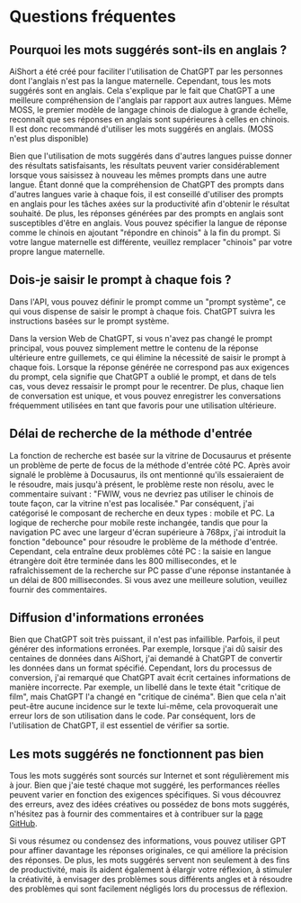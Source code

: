 # Questions fréquentes

## Pourquoi les mots suggérés sont-ils en anglais ?

AiShort a été créé pour faciliter l'utilisation de ChatGPT par les personnes dont l'anglais n'est pas la langue maternelle. Cependant, tous les mots suggérés sont en anglais. Cela s'explique par le fait que ChatGPT a une meilleure compréhension de l'anglais par rapport aux autres langues. Même MOSS, le premier modèle de langage chinois de dialogue à grande échelle, reconnaît que ses réponses en anglais sont supérieures à celles en chinois. Il est donc recommandé d'utiliser les mots suggérés en anglais. (MOSS n'est plus disponible)

Bien que l'utilisation de mots suggérés dans d'autres langues puisse donner des résultats satisfaisants, les résultats peuvent varier considérablement lorsque vous saisissez à nouveau les mêmes prompts dans une autre langue. Étant donné que la compréhension de ChatGPT des prompts dans d'autres langues varie à chaque fois, il est conseillé d'utiliser des prompts en anglais pour les tâches axées sur la productivité afin d'obtenir le résultat souhaité. De plus, les réponses générées par des prompts en anglais sont susceptibles d'être en anglais. Vous pouvez spécifier la langue de réponse comme le chinois en ajoutant "répondre en chinois" à la fin du prompt. Si votre langue maternelle est différente, veuillez remplacer "chinois" par votre propre langue maternelle.

## Dois-je saisir le prompt à chaque fois ?

Dans l'API, vous pouvez définir le prompt comme un "prompt système", ce qui vous dispense de saisir le prompt à chaque fois. ChatGPT suivra les instructions basées sur le prompt système.

Dans la version Web de ChatGPT, si vous n'avez pas changé le prompt principal, vous pouvez simplement mettre le contenu de la réponse ultérieure entre guillemets, ce qui élimine la nécessité de saisir le prompt à chaque fois. Lorsque la réponse générée ne correspond pas aux exigences du prompt, cela signifie que ChatGPT a oublié le prompt, et dans de tels cas, vous devez ressaisir le prompt pour le recentrer. De plus, chaque lien de conversation est unique, et vous pouvez enregistrer les conversations fréquemment utilisées en tant que favoris pour une utilisation ultérieure.

## Délai de recherche de la méthode d'entrée

La fonction de recherche est basée sur la vitrine de Docusaurus et présente un problème de perte de focus de la méthode d'entrée côté PC. Après avoir signalé le problème à Docusaurus, ils ont mentionné qu'ils essaieraient de le résoudre, mais jusqu'à présent, le problème reste non résolu, avec le commentaire suivant : "FWIW, vous ne devriez pas utiliser le chinois de toute façon, car la vitrine n'est pas localisée." Par conséquent, j'ai catégorisé le composant de recherche en deux types : mobile et PC. La logique de recherche pour mobile reste inchangée, tandis que pour la navigation PC avec une largeur d'écran supérieure à 768px, j'ai introduit la fonction "debounce" pour résoudre le problème de la méthode d'entrée. Cependant, cela entraîne deux problèmes côté PC : la saisie en langue étrangère doit être terminée dans les 800 millisecondes, et le rafraîchissement de la recherche sur PC passe d'une réponse instantanée à un délai de 800 millisecondes. Si vous avez une meilleure solution, veuillez fournir des commentaires.

## Diffusion d'informations erronées

Bien que ChatGPT soit très puissant, il n'est pas infaillible. Parfois, il peut générer des informations erronées. Par exemple, lorsque j'ai dû saisir des centaines de données dans AiShort, j'ai demandé à ChatGPT de convertir les données dans un format spécifié. Cependant, lors du processus de conversion, j'ai remarqué que ChatGPT avait écrit certaines informations de manière incorrecte. Par exemple, un libellé dans le texte était "critique de film", mais ChatGPT l'a changé en "critique de cinéma". Bien que cela n'ait peut-être aucune incidence sur le texte lui-même, cela provoquerait une erreur lors de son utilisation dans le code. Par conséquent, lors de l'utilisation de ChatGPT, il est essentiel de vérifier sa sortie.

## Les mots suggérés ne fonctionnent pas bien

Tous les mots suggérés sont sourcés sur Internet et sont régulièrement mis à jour. Bien que j'aie testé chaque mot suggéré, les performances réelles peuvent varier en fonction des exigences spécifiques. Si vous découvrez des erreurs, avez des idées créatives ou possédez de bons mots suggérés, n'hésitez pas à fournir des commentaires et à contribuer sur la [page GitHub](https://github.com/allentofight/ChatGPT-Shortcut/discussions/11).

Si vous résumez ou condensez des informations, vous pouvez utiliser GPT pour affiner davantage les réponses originales, ce qui améliore la précision des réponses. De plus, les mots suggérés servent non seulement à des fins de productivité, mais ils aident également à élargir votre réflexion, à stimuler la créativité, à envisager des problèmes sous différents angles et à résoudre des problèmes qui sont facilement négligés lors du processus de réflexion.
